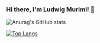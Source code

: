 ### Hi there, I'm Ludwig Murimi! 👋


![Anurag's GitHub stats](https://github-readme-stats.vercel.app/api?username=lu-dwig&show_icons=true&theme=radical)

[![Top Langs](https://github-readme-stats.vercel.app/api/top-langs/?username=lu-dwig&layout=compact)](https://github.com/anuraghazra/github-readme-stats)

<!--
**lu-dwig/lu-dwig** is a ✨ _special_ ✨ repository because its `README.md` (this file) appears on your GitHub profile.

Here are some ideas to get you started:

- 🔭 I’m currently working on ...
- 🌱 I’m currently learning ...
- 👯 I’m looking to collaborate on ...
- 🤔 I’m looking for help with ...
- 💬 Ask me about ...
- 📫 How to reach me: ...
- 😄 Pronouns: ...
- ⚡ Fun fact: ...
-->
